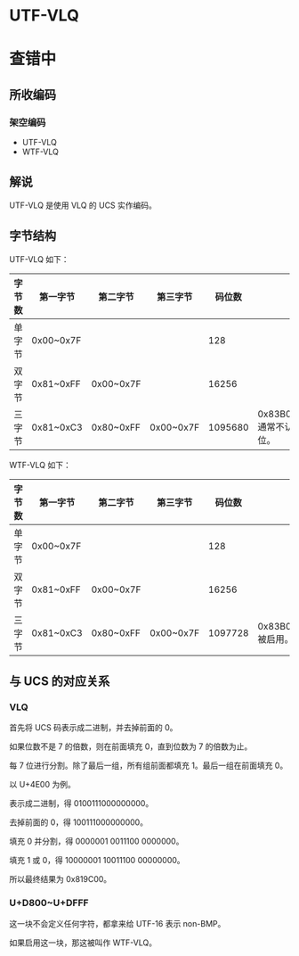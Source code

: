 # UTF-VLQ
# 查错中
## 所收编码
### 架空编码
- UTF-VLQ
- WTF-VLQ

## 解说
UTF-VLQ 是使用 VLQ 的 UCS 实作编码。

## 字节结构
UTF-VLQ 如下：

|字节数|第一字节|第二字节|第三字节|码位数|注释|
|-|-|-|-|-|-|
|单字节|0x00\~0x7F|||128||
|双字节|0x81\~0xFF|0x00\~0x7F||16256||
|三字节|0x81\~0xC3|0x80\~0xFF|0x00\~0x7F|1095680|0x83B000\~0x83BF7F 通常不认为是合法码位。|

WTF-VLQ 如下：

|字节数|第一字节|第二字节|第三字节|码位数|注释|
|-|-|-|-|-|-|
|单字节|0x00\~0x7F|||128||
|双字节|0x81\~0xFF|0x00\~0x7F||16256||
|三字节|0x81\~0xC3|0x80\~0xFF|0x00\~0x7F|1097728|0x83B000\~0x83BF7F 被启用。|

## 与 UCS 的对应关系
### VLQ
首先将 UCS 码表示成二进制，并去掉前面的 0。

如果位数不是 7 的倍数，则在前面填充 0，直到位数为 7 的倍数为止。

每 7 位进行分割。除了最后一组，所有组前面都填充 1。最后一组在前面填充 0。

以 U+4E00 为例。

表示成二进制，得 0100111000000000。

去掉前面的 0，得 100111000000000。

填充 0 并分割，得 0000001 0011100 0000000。

填充 1 或 0，得 10000001 10011100 00000000。

所以最终结果为 0x819C00。

### U+D800\~U+DFFF
这一块不会定义任何字符，都拿来给 UTF-16 表示 non-BMP。

如果启用这一块，那这被叫作 WTF-VLQ。
